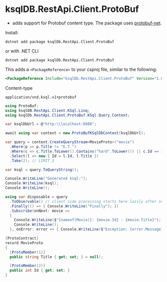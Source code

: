 # ksqlDB.RestApi.Client.ProtoBuf

- adds support for Protobuf content type. The package uses [protobuf-net](https://github.com/protobuf-net/protobuf-net).

Install:
```
dotnet add package ksqlDb.RestApi.Client.ProtoBuf
```
or with .NET CLI
```
dotnet add package ksqlDb.RestApi.Client.ProtoBuf
```
This adds a `<PackageReference>` to your csproj file, similar to the following:
```XML
<PackageReference Include="ksqlDb.RestApi.Client.ProtoBuf" Version="1.0.0" />
```

Content-type
```
application/vnd.ksql.v1+protobuf
```

```C#
using ProtoBuf;
using ksqlDB.RestApi.Client.KSql.Linq;
using ksqlDb.RestApi.Client.ProtoBuf.KSql.Query.Context;

var ksqlDbUrl = @"http:\\localhost:8088";

await using var context = new ProtoBufKSqlDbContext(ksqlDbUrl);

var query = context.CreateQueryStream<MovieProto>("movie")
  .Where(p => p.Title != "E.T.")
  .Where(c => c.Title.ToLower().Contains("hard".ToLower()) || c.Id == 1)
  .Select(l => new { Id = l.Id, l.Title })
  .Take(2); // LIMIT 2    

var ksql = query.ToQueryString();

Console.WriteLine("Generated ksql:");
Console.WriteLine(ksql);
Console.WriteLine();

using var disposable = query
  .ToObservable() // client side processing starts here lazily after subscription. Switches to Rx.NET
  .Finally(() => { Console.WriteLine("Finally"); })
  .Subscribe(onNext: movie =>
  {
    Console.WriteLine($"{nameof(Movie)}: {movie.Id} - {movie.Title}");
    Console.WriteLine();
  }, onError: error => { Console.WriteLine($"Exception: {error.Message}"); }, onCompleted: () => Console.WriteLine("Completed"));

[ProtoContract]
record MovieProto
{
  [ProtoMember(1)]
  public string Title { get; set; } = null!;

  [ProtoMember(2)]
  public int Id { get; set; }
}
```
